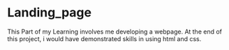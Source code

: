 # Landing_page
This Part of my Learning involves me developing a webpage.
At the end of this project, i would have demonstrated skills in using html and css.
